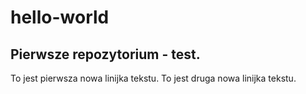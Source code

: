 # hello-world
Pierwsze repozytorium - test.
-------------------------------------
To jest pierwsza nowa linijka tekstu.
To jest druga nowa linijka tekstu.
